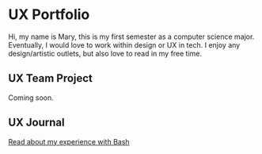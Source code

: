 # UX Portfolio

Hi, my name is Mary, this is my first semester as a computer science major. Eventually, I would love to work within design or UX in tech. I enjoy any design/artistic outlets, but also love to read in my free time.

## UX Team Project

Coming soon.

## UX Journal

[Read about my experience with Bash](j01/)
